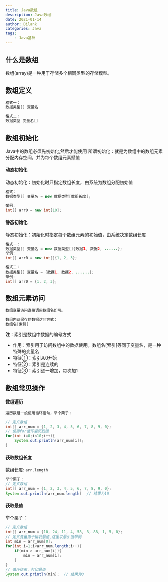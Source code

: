 ```yaml
---
title: Java数组
description: Java数组
date: 2021-01-14
author: Dilank
categories: Java
tags:
    - Java基础
---
```

## 什么是数组

数组(array)是一种用于存储多个相同类型的存储模型。

## 数组定义

~~~java
格式一：
数据类型[] 变量名

格式二：
数据类型 变量名[]
~~~

## 数组初始化

Java中的数组必须先初始化,然后才能使用
所谓初始化：就是为数组中的数组元素分配内存空间，并为每个数组元素赋值

#### 动态初始化

动态初始化：初始化时只指定数组长度，由系统为数组分配初始值

~~~java
格式：
数据类型[] 变量名 = new 数据类型[数组长度];

举例:
int[] arr0 = new int[10];
~~~

#### 静态初始化

静态初始化：初始化时指定每个数组元素的初始值，由系统决定数组长度

~~~java
格式一：
数据类型[] 变量名 = new 数据类型[]{数据1, 数据2, ......};
举例:
int[] arr0 = new int[]{1, 2, 3};

格式二：
数据类型[] 变量名 = {数据1, 数据2, ......};
举例:
int[] arr0 = {1, 2, 3};
~~~

## 数组元素访问

~~~Java
数组变量访问直接调用数组名即可。

数组内部保存的数据访问方式：
数组名[索引]
~~~

**注**：索引是数组中数据的编号方式

* 作用：索引用于访问数组中的数据使用，数组名[索引]等同于变量名，是一种特殊的变量名
* 特征①：索引从0开始
* 特征②：索引是连续的
* 特征③：索引逐一增加，每次加1

## 数组常见操作

#### 数组遍历

~~~java
遍历数组一般使用循环语句，举个栗子：

// 定义数组
int[] arr_num = {1, 2, 3, 4, 5, 6, 7, 8, 9, 0};
// 使用for循环遍历数组
for(int i=0;i<10;i++){
	System.out.println(arr_num[i]);
}
~~~

#### 获取数组长度

数组长度: `arr.length`

~~~java
举个栗子：
// 定义数组
int[] arr_num = {1, 2, 3, 4, 5, 6, 7, 8, 9, 0};
System.out.println(arr_num.length)  // 结果为10
~~~

#### 获取最值

举个栗子：

~~~java
// 定义数组
int[] arr_num = {10, 24, 11, 4, 58, 3, 88, 1, 5, 0};
// 定义变量用于接收最值,这里以最小值举例
int min = arr_num[0];
for(int i=1;i<arr_num.length;i++){
    if(min > arr_num[i]){
        min = arr_num[i];
    }
}
// 循环结束，打印最值
System.out.println(min);  // 结果为0
~~~





